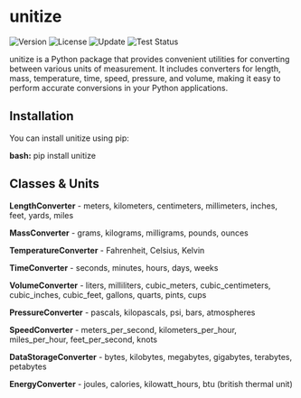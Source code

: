 # unitize
![Version](https://img.shields.io/badge/pypi-v0.0.7-blue)
![License](https://img.shields.io/badge/license-MIT-green)
![Update](https://img.shields.io/badge/last_updated-7/18/24-green)
![Test Status](https://github.com/NarenDawar/unitize/workflows/Tests/badge.svg)


unitize is a Python package that provides convenient utilities for converting between various units of measurement. It includes converters for length, mass, temperature, time, speed, pressure, and volume, making it easy to perform accurate conversions in your Python applications.

## Installation

You can install unitize using pip:

**bash:**
pip install unitize

## Classes & Units

**LengthConverter** - meters, kilometers, centimeters, millimeters, inches, feet, yards, miles

**MassConverter** - grams, kilograms, milligrams, pounds, ounces

**TemperatureConverter** - Fahrenheit, Celsius, Kelvin

**TimeConverter** - seconds, minutes, hours, days, weeks

**VolumeConverter** - liters, milliliters, cubic_meters, cubic_centimeters, cubic_inches, cubic_feet, gallons, quarts, pints, cups

**PressureConverter** - pascals, kilopascals, psi, bars, atmospheres

**SpeedConverter** - meters_per_second, kilometers_per_hour, miles_per_hour, feet_per_second, knots

**DataStorageConverter** - bytes, kilobytes, megabytes, gigabytes, terabytes, petabytes

**EnergyConverter** - joules, calories, kilowatt_hours, btu (british thermal unit)




